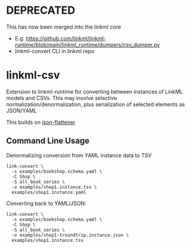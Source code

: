 # DEPRECATED

This has now been merged into the linkml core

 * E.g. https://github.com/linkml/linkml-runtime/blob/main/linkml_runtime/dumpers/csv_dumper.py
 * linkml-convert CLI in linkml repo

# linkml-csv

Extension to linkml-runtime for converting between instances of LinkML models and CSVs. This may involve selective normalization/denormalization, plus serialization of selected elements as JSON/YAML

This builds on [json-flattener](https://github.com/cmungall/json-flattener)

## Command Line Usage

Denormalizing conversion from YAML instance data to TSV

```
link-convert \
  -s examples/bookshop.schema.yaml \
  -C Shop \
  -S all_book_series \
  -o examples/shop1.instance.tsv \
  examples/shop1.instance.yaml
```

Converting back to YAML/JSON:

```
link-convert \
  -s examples/bookshop.schema.yaml \
  -C Shop \
  -S all_book_series \
  -o examples/shop1-troundtrip.instance.json \
  examples/shop1.instance.tsv
```
